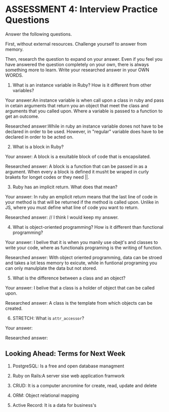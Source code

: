# ASSESSMENT 4: Interview Practice Questions
Answer the following questions.

First, without external resources. Challenge yourself to answer from memory.

Then, research the question to expand on your answer. Even if you feel you have answered the question completely on your own, there is always something more to learn. Write your researched answer in your OWN WORDS.  

1. What is an instance variable in Ruby? How is it different from other variables?

  Your answer:An instance variable is when call upon a class in ruby and pass in cetain arguments that return you an object that meet the class and arguments that you called upon.  Where a variable is passed to a function to get an outcome.

  Researched answer:While in ruby an instance variable dones not have to be declared in order to be used.  However, in "regular" variable does have to be declared in order to be acted on.



2. What is a block in Ruby?

  Your answer: A block is a exuitable block of code that is encapsilated.

  Researched answer: A block is a function that can be passed in as a argument.  When every a block is defined it musht be wraped in curly brakets for longet codes or they need ||.  



3. Ruby has an implicit return. What does that mean?

  Your answer: In ruby an emplicit return means that the last line of code in your method is that will be returned if the method is called upon.  Unlike in JS, where you must define what line of code you want to return.

  Researched answer: // I think I would keep my answer.



4. What is object-oriented programming? How is it different than functional programming?

  Your answer: I belive that it is when you manily use obejt's and classes to write your code, where as functionals programing is the writing of function.

  Researched answer: With object oriented programming, data can be stroed and takes a lot less memory to exicute, while in funtional programing you can only manulplate the data but not stored.



5. What is the difference between a class and an object?

  Your answer: I belive that a class is a holder of object that can be called upon.

  Researched answer: A class is the template from which objects can be created.



6. STRETCH: What is `attr_accessor`?

  Your answer:

  Researched answer:



## Looking Ahead: Terms for Next Week

1. PostgreSQL: Is a free and open database managment
 
2. Ruby on Rails:A server sise web application framwork

3. CRUD: It is a computer ancromine for create, read, update and delete

4. ORM: Object relational mapping

5. Active Record: It is a data for business's
